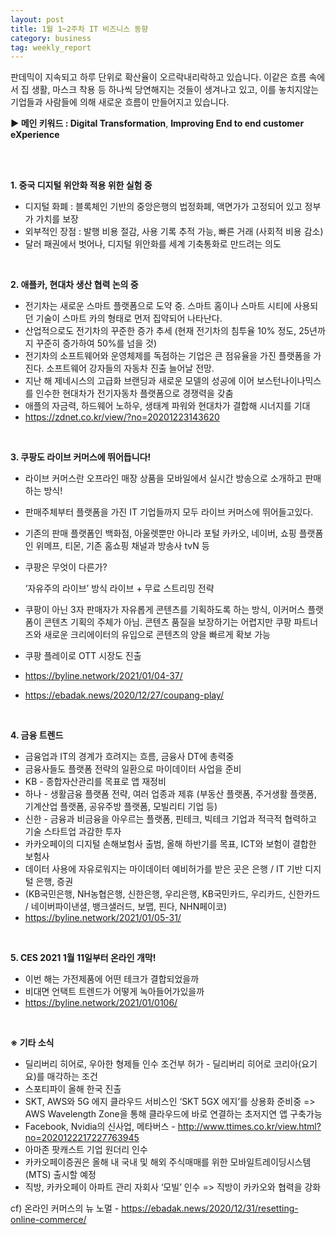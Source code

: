 ```yaml
---
layout: post
title: 1월 1~2주차 IT 비즈니스 동향
category: business
tag: weekly_report
---
```


판데믹이 지속되고 하루 단위로 확산율이 오르락내리락하고 있습니다.
이같은 흐름 속에서 집 생활, 마스크 착용 등 하나씩 당연해지는 것들이 생겨나고 있고, 이를 놓치지않는 기업들과 사람들에 의해 새로운 흐름이 만들어지고 있습니다.

**▶ 메인 키워드 : Digital Transformation**, **Improving End to end customer eXperience**

</br>
</br>


**1. 중국 디지털 위안화 적용 위한 실험 중**

- 디지털 화폐 : 블록체인 기반의 중앙은행의 법정화폐, 액면가가 고정되어 있고 정부가 가치를 보장
- 외부적인 장점 : 발행 비용 절감, 사용 기록 추적 가능, 빠른 거래 (사회적 비용 감소)
- 달러 패권에서 벗어나, 디지털 위안화를 세계 기축통화로 만드려는 의도
</br>


**2. 애플카, 현대차 생산 협력 논의 중**

- 전기차는 새로운 스마트 플랫폼으로 도약 중. 스마트 홈이나 스마트 시티에 사용되던 기술이 스마트 카의 형태로 먼저 집약되어 나타난다.
- 산업적으로도 전기차의 꾸준한 증가 추세 (현재 전기차의 침투율 10% 정도, 25년까지 꾸준히 증가하여 50%를 넘을 것)
- 전기차의 소프트웨어와 운영체제를 독점하는 기업은 큰 점유율을 가진 플랫폼을 가진다. 소프트웨어 강자들의 자동차 진출 늘어날 전망.
- 지난 해 제네시스의 고급화 브랜딩과 새로운 모델의 성공에 이어 보스턴나이나믹스를 인수한 현대차가 전기자동차 플랫폼으로 경쟁력을 갖춤
- 애플의 자금력, 하드웨어 노하우, 생태계 파워와 현대차가 결합해 시너지를 기대
- https://zdnet.co.kr/view/?no=20201223143620
</br>


**3. 쿠팡도 라이브 커머스에 뛰어듭니다!**

- 라이브 커머스란 오프라인 매장 상품을 모바일에서 실시간 방송으로 소개하고 판매하는 방식!
- 판매주체부터 플랫폼을 가진 IT 기업들까지 모두 라이브 커머스에 뛰어들고있다.
- 기존의 판매 플랫폼인 백화점, 아울렛뿐만 아니라 포털 카카오, 네이버, 쇼핑 플랫폼인 위메프, 티몬, 기존 홈쇼핑 채널과 방송사 tvN 등
- 쿠팡은 무엇이 다른가?

    ‘자유주의 라이브’ 방식 라이브 + 무료 스트리밍 전략

- 쿠팡이 아닌 3자 판매자가 자유롭게 콘텐츠를 기획하도록 하는 방식, 이커머스 플랫폼이 콘텐츠 기획의 주체가 아님. 콘텐츠 품질을 보장하기는 어렵지만 쿠팡 파트너즈와 새로운 크리에이터의 유입으로 콘텐츠의 양을 빠르게 확보 가능
- 쿠팡 플레이로 OTT 시장도 진출
- https://byline.network/2021/01/04-37/
- https://ebadak.news/2020/12/27/coupang-play/
</br>


**4. 금융 트렌드**

- 금융업과 IT의 경계가 흐려지는 흐름, 금융사 DT에 총력중
- 금융사들도 플랫폼 전략의 일환으로 마이데이터 사업을 준비
- KB - 종합자산관리를 목표로 앱 재정비
- 하나 - 생활금융 플랫폼 전략, 여러 업종과 제휴 (부동산 플랫폼, 주거생활 플랫폼, 기계산업 플랫폼, 공유주방 플랫폼, 모빌리티 기업 등)
- 신한 - 금융과 비금융을 아우르는 플랫폼, 핀테크, 빅테크 기업과 적극적 협력하고 기술 스타트업 과감한 투자
- 카카오페이의 디지털 손해보험사 출범, 올해 하반기를 목표, ICT와 보험이 결합한 보험사
- 데이터 사용에 자유로워지는 마이데이터 예비허가를 받은 곳은 은행 / IT 기반 디지털 은행, 증권
- (KB국민은행, NH농협은행, 신한은행, 우리은행, KB국민카드, 우리카드, 신한카드 / 네이버파이낸셜, 뱅크샐러드, 보맵, 핀다, NHN페이코)
- https://byline.network/2021/01/05-31/
</br>


**5. CES 2021 1월 11일부터 온라인 개막!**

- 이번 해는 가전제품에 어떤 테크가 결합되었을까
- 비대면 언택트 트렌드가 어떻게 녹아들어가있을까
- https://byline.network/2021/01/0106/
</br>


**※ 기타 소식**

- 딜리버리 히어로, 우아한 형제들 인수 조건부 허가 - 딜리버리 히어로 코리아(요기요)를 매각하는 조건
- 스포티파이 올해 한국 진출
- SKT, AWS와 5G 에지 클라우드 서비스인 ‘SKT 5GX 에지’를 상용화 준비중 => AWS Wavelength Zone을 통해 클라우드에 바로 연결하는 초저지연 앱 구축가능
- Facebook, Nvidia의 신사업, 메타버스 - http://www.ttimes.co.kr/view.html?no=2020122217227763945
- 아마존 팟캐스트 기업 원더리 인수
- 카카오페이증권은 올해 내 국내 및 해외 주식매매를 위한 모바일트레이딩시스템(MTS) 출시할 예정
- 직방, 카카오페이 아파트 관리 자회사 ‘모빌’ 인수 => 직방이 카카오와 협력을 강화

cf) 온라인 커머스의 뉴 노멀 - https://ebadak.news/2020/12/31/resetting-online-commerce/